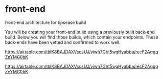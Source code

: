 # front-end
front-end architecture for tipsease build


You will be creating your front-end build using a previously built back-end build. Below you will find those builds, which contain your endpoints. These back-ends have been vetted and confirmed to work well.

https://airtable.com/tblK8BAJDAXVscsUJ/viwh7Ght5wgHyabba/recF2AqgqZeYMG0bK 
>
https://airtable.com/tblK8BAJDAXVscsUJ/viwh7Ght5wgHyabba/recF2AqgqZeYMG0bK
